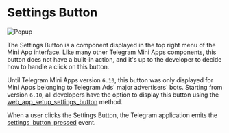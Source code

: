 # Settings Button

![Popup](/components/settings-button.png)

The Settings Button is a component displayed in the top right menu of the Mini App interface. Like
many other Telegram Mini Apps components, this button does not have a built-in action, and it's up
to the developer to decide how to handle a click on this button.

Until Telegram Mini Apps version `6.10`, this button was only displayed for Mini Apps belonging to
Telegram Ads' major advertisers' bots. Starting from version `6.10`, all developers have the option
to display this button using
the [web_app_setup_settings_button](methods.md#web-app-setup-settings-button)
method.

When a user clicks the Settings Button, the Telegram application emits
the [settings_button_pressed](events.md#settings-button-pressed) event.

